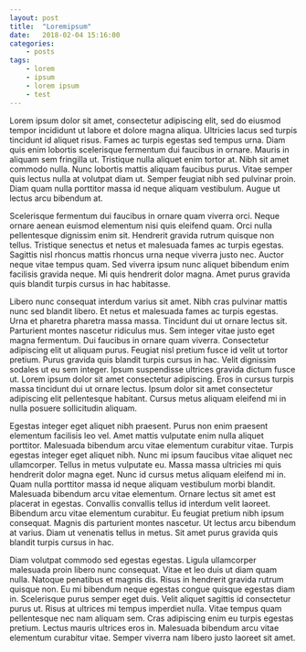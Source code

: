 ```yaml
---
layout: post
title:	"Loremipsum"
date:	2018-02-04 15:16:00
categories:
    - posts
tags:
    - lorem
    - ipsum
    - lorem ipsum
    - test
---
```


Lorem ipsum dolor sit amet, consectetur adipiscing elit, sed do eiusmod tempor incididunt ut labore et dolore magna aliqua. Ultricies lacus sed turpis tincidunt id aliquet risus. Fames ac turpis egestas sed tempus urna. Diam quis enim lobortis scelerisque fermentum dui faucibus in ornare. Mauris in aliquam sem fringilla ut. Tristique nulla aliquet enim tortor at. Nibh sit amet commodo nulla. Nunc lobortis mattis aliquam faucibus purus. Vitae semper quis lectus nulla at volutpat diam ut. Semper feugiat nibh sed pulvinar proin. Diam quam nulla porttitor massa id neque aliquam vestibulum. Augue ut lectus arcu bibendum at.

Scelerisque fermentum dui faucibus in ornare quam viverra orci. Neque ornare aenean euismod elementum nisi quis eleifend quam. Orci nulla pellentesque dignissim enim sit. Hendrerit gravida rutrum quisque non tellus. Tristique senectus et netus et malesuada fames ac turpis egestas. Sagittis nisl rhoncus mattis rhoncus urna neque viverra justo nec. Auctor neque vitae tempus quam. Sed viverra ipsum nunc aliquet bibendum enim facilisis gravida neque. Mi quis hendrerit dolor magna. Amet purus gravida quis blandit turpis cursus in hac habitasse.

Libero nunc consequat interdum varius sit amet. Nibh cras pulvinar mattis nunc sed blandit libero. Et netus et malesuada fames ac turpis egestas. Urna et pharetra pharetra massa massa. Tincidunt dui ut ornare lectus sit. Parturient montes nascetur ridiculus mus. Sem integer vitae justo eget magna fermentum. Dui faucibus in ornare quam viverra. Consectetur adipiscing elit ut aliquam purus. Feugiat nisl pretium fusce id velit ut tortor pretium. Purus gravida quis blandit turpis cursus in hac. Velit dignissim sodales ut eu sem integer. Ipsum suspendisse ultrices gravida dictum fusce ut. Lorem ipsum dolor sit amet consectetur adipiscing. Eros in cursus turpis massa tincidunt dui ut ornare lectus. Ipsum dolor sit amet consectetur adipiscing elit pellentesque habitant. Cursus metus aliquam eleifend mi in nulla posuere sollicitudin aliquam.

Egestas integer eget aliquet nibh praesent. Purus non enim praesent elementum facilisis leo vel. Amet mattis vulputate enim nulla aliquet porttitor. Malesuada bibendum arcu vitae elementum curabitur vitae. Turpis egestas integer eget aliquet nibh. Nunc mi ipsum faucibus vitae aliquet nec ullamcorper. Tellus in metus vulputate eu. Massa massa ultricies mi quis hendrerit dolor magna eget. Nunc id cursus metus aliquam eleifend mi in. Quam nulla porttitor massa id neque aliquam vestibulum morbi blandit. Malesuada bibendum arcu vitae elementum. Ornare lectus sit amet est placerat in egestas. Convallis convallis tellus id interdum velit laoreet. Bibendum arcu vitae elementum curabitur. Eu feugiat pretium nibh ipsum consequat. Magnis dis parturient montes nascetur. Ut lectus arcu bibendum at varius. Diam ut venenatis tellus in metus. Sit amet purus gravida quis blandit turpis cursus in hac.

Diam volutpat commodo sed egestas egestas. Ligula ullamcorper malesuada proin libero nunc consequat. Vitae et leo duis ut diam quam nulla. Natoque penatibus et magnis dis. Risus in hendrerit gravida rutrum quisque non. Eu mi bibendum neque egestas congue quisque egestas diam in. Scelerisque purus semper eget duis. Velit aliquet sagittis id consectetur purus ut. Risus at ultrices mi tempus imperdiet nulla. Vitae tempus quam pellentesque nec nam aliquam sem. Cras adipiscing enim eu turpis egestas pretium. Lectus mauris ultrices eros in. Malesuada bibendum arcu vitae elementum curabitur vitae. Semper viverra nam libero justo laoreet sit amet.
